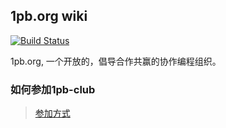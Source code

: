 ## 1pb.org wiki

[![Build Status](https://travis-ci.org/1pb-org/wiki.svg?branch=master)](https://travis-ci.org/1pb-org/wiki)

1pb.org, 一个开放的，倡导合作共赢的协作编程组织。


### 如何参加1pb-club

>  [参加方式](how.md)